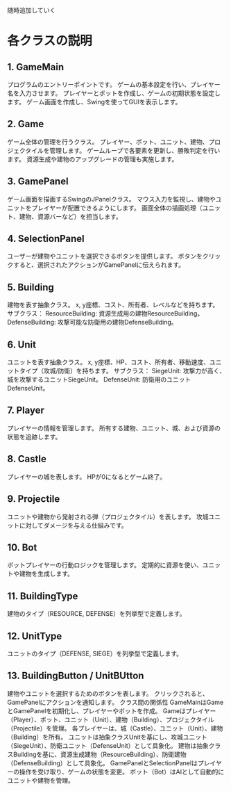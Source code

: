 随時追加していく

# 各クラスの説明
## 1. GameMain​
プログラムのエントリーポイントです。
ゲームの基本設定を行い、プレイヤー名を入力させます。
プレイヤーとボットを作成し、ゲームの初期状態を設定します。
ゲーム画面を作成し、Swingを使ってGUIを表示します。

## 2. Game​
ゲーム全体の管理を行うクラス。
プレイヤー、ボット、ユニット、建物、プロジェクタイルを管理します。
ゲームループで各要素を更新し、勝敗判定を行います。
資源生成や建物のアップグレードの管理も実施します。
## 3. GamePanel
ゲーム画面を描画するSwingのJPanelクラス。
マウス入力を監視し、建物やユニットをプレイヤーが配置できるようにします。
画面全体の描画処理（ユニット、建物、資源バーなど）を担当します。
## 4. ​SelectionPanel
ユーザーが建物やユニットを選択できるボタンを提供します。
ボタンをクリックすると、選択されたアクションがGamePanelに伝えられます。
## 5. ​Building
建物を表す抽象クラス。
x, y座標、コスト、所有者、レベルなどを持ちます。
サブクラス：
ResourceBuilding: 資源生成用の建物​ResourceBuilding。
DefenseBuilding: 攻撃可能な防衛用の建物​DefenseBuilding。
## 6. Unit
ユニットを表す抽象クラス。
x, y座標、HP、コスト、所有者、移動速度、ユニットタイプ（攻城/防衛）を持ちます。
サブクラス：
SiegeUnit: 攻撃力が高く、城を攻撃するユニット​SiegeUnit。
DefenseUnit: 防衛用のユニット​DefenseUnit。
## 7. Player
プレイヤーの情報を管理します。
所有する建物、ユニット、城、および資源の状態を追跡します。
## 8. Castle​
プレイヤーの城を表します。
HPが0になるとゲーム終了。
## 9. Projectile​
ユニットや建物から発射される弾（プロジェクタイル）を表します。
攻城ユニットに対してダメージを与える仕組みです。
## 10. Bot​
ボットプレイヤーの行動ロジックを管理します。
定期的に資源を使い、ユニットや建物を生成します。
## 11. BuildingType​
建物のタイプ（RESOURCE, DEFENSE）を列挙型で定義します。

## 12. UnitType
ユニットのタイプ（DEFENSE, SIEGE）を列挙型で定義します。

## 13. BuildingButton / UnitBUtton
建物やユニットを選択するためのボタンを表します。
クリックされると、GamePanelにアクションを通知します。
クラス間の関係性
GameMainはGameとGamePanelを初期化し、プレイヤーやボットを作成。
Gameはプレイヤー（Player）、ボット、ユニット（Unit）、建物（Building）、プロジェクタイル（Projectile）を管理。
各プレイヤーは、城（Castle）、ユニット（Unit）、建物（Building）を所有。
ユニットは抽象クラスUnitを基にし、攻城ユニット（SiegeUnit）、防衛ユニット（DefenseUnit）として具象化。
建物は抽象クラスBuildingを基に、資源生成建物（ResourceBuilding）、防衛建物（DefenseBuilding）として具象化。
GamePanelとSelectionPanelはプレイヤーの操作を受け取り、ゲームの状態を変更。
ボット（Bot）はAIとして自動的にユニットや建物を管理。
